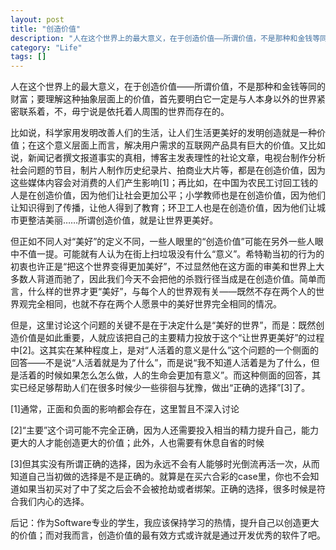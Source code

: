 ```yaml
---
layout: post
title: "创造价值"
description: "人在这个世界上的最大意义，在于创造价值——所谓价值，不是那种和金钱等同的财富；要理解这种抽象层面上的价值，首先要明白它一定是与人本身以外的世界紧密联系着，不，毋宁说是依托着人周围的世界而存在的。  "
category: "Life"
tags: []
---
```



人在这个世界上的最大意义，在于创造价值——所谓价值，不是那种和金钱等同的财富；要理解这种抽象层面上的价值，首先要明白它一定是与人本身以外的世界紧密联系着，不，毋宁说是依托着人周围的世界而存在的。  

比如说，科学家用发明改善人们的生活，让人们生活更美好的发明创造就是一种价值；在这个意义层面上而言，解决用户需求的互联网产品具有巨大的价值。又比如说，新闻记者撰文报道事实的真相，博客主发表理性的社论文章，电视台制作分析社会问题的节目，制片人制作历史纪录片、拍商业大片等，都是在创造价值，因为这些媒体内容会对消费的人们产生影响[1]；再比如，在中国为农民工讨回工钱的人是在创造价值，因为他们让社会更加公平；小学教师也是在创造价值，因为他们让知识得到了传播，让他人得到了教育；环卫工人也是在创造价值，因为他们让城市更整洁美丽……所谓创造价值，就是让世界更美好。  

但正如不同人对“美好”的定义不同，一些人眼里的“创造价值”可能在另外一些人眼中不值一提。可能就有人认为在街上扫垃圾没有什么“意义”。希特勒当初的行为的初衷也许正是“把这个世界变得更加美好”，不过显然他在这方面的审美和世界上大多数人背道而驰了，因此我们今天不会把他的杀戮行径当成是在创造价值。简单而言，什么样的世界才更“美好”，与每个人的世界观有关——既然不存在两个人的世界观完全相同，也就不存在两个人愿景中的美好世界完全相同的情况。  

但是，这里讨论这个问题的关键不是在于决定什么是“美好的世界”，而是：既然创造价值是如此重要，人就应该把自己的主要精力投放于这个“让世界更美好”的过程中[2]。这其实在某种程度上，是对“人活着的意义是什么”这个问题的一个侧面的回答——不是说“人活着就是为了什么”，而是说“我不知道人活着是为了什么，但是活着的时候如果怎么怎么做，人的生命会更加有意义”。而这种侧面的回答，其实已经足够帮助人们在很多时候少一些徘徊与犹豫，做出“正确的选择”[3]了。  



[1]通常，正面和负面的影响都会存在，这里暂且不深入讨论  

[2]“主要”这个词可能不完全正确，因为人还需要投入相当的精力提升自己，能力更大的人才能创造更大的价值；此外，人也需要有休息自省的时候  

[3]但其实没有所谓正确的选择，因为永远不会有人能够时光倒流再活一次，从而知道自己当初做的选择是不是正确的。就算是在买六合彩的case里，你也不会知道如果当初买对了中了奖之后会不会被抢劫或者绑架。正确的选择，很多时候是符合我们内心的选择。  



后记：作为Software专业的学生，我应该保持学习的热情，提升自己以创造更大的价值；而对我而言，创造价值的最有效方式或许就是通过开发优秀的软件了吧。  